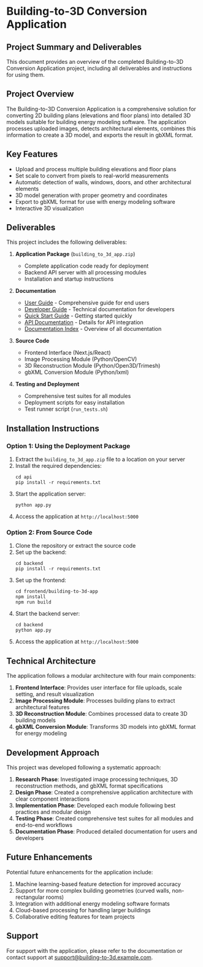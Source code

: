 # Building-to-3D Conversion Application

## Project Summary and Deliverables

This document provides an overview of the completed Building-to-3D Conversion Application project, including all deliverables and instructions for using them.

## Project Overview

The Building-to-3D Conversion Application is a comprehensive solution for converting 2D building plans (elevations and floor plans) into detailed 3D models suitable for building energy modeling software. The application processes uploaded images, detects architectural elements, combines this information to create a 3D model, and exports the result in gbXML format.

## Key Features

- Upload and process multiple building elevations and floor plans
- Set scale to convert from pixels to real-world measurements
- Automatic detection of walls, windows, doors, and other architectural elements
- 3D model generation with proper geometry and coordinates
- Export to gbXML format for use with energy modeling software
- Interactive 3D visualization

## Deliverables

This project includes the following deliverables:

1. **Application Package** (`building_to_3d_app.zip`)
   - Complete application code ready for deployment
   - Backend API server with all processing modules
   - Installation and startup instructions

2. **Documentation**
   - [User Guide](../docs/user_guide.md) - Comprehensive guide for end users
   - [Developer Guide](../docs/developer_guide.md) - Technical documentation for developers
   - [Quick Start Guide](../docs/quick_start.md) - Getting started quickly
   - [API Documentation](../docs/api_documentation.md) - Details for API integration
   - [Documentation Index](../docs/index.md) - Overview of all documentation

3. **Source Code**
   - Frontend Interface (Next.js/React)
   - Image Processing Module (Python/OpenCV)
   - 3D Reconstruction Module (Python/Open3D/Trimesh)
   - gbXML Conversion Module (Python/lxml)

4. **Testing and Deployment**
   - Comprehensive test suites for all modules
   - Deployment scripts for easy installation
   - Test runner script (`run_tests.sh`)

## Installation Instructions

### Option 1: Using the Deployment Package

1. Extract the `building_to_3d_app.zip` file to a location on your server
2. Install the required dependencies:
   ```
   cd api
   pip install -r requirements.txt
   ```
3. Start the application server:
   ```
   python app.py
   ```
4. Access the application at `http://localhost:5000`

### Option 2: From Source Code

1. Clone the repository or extract the source code
2. Set up the backend:
   ```
   cd backend
   pip install -r requirements.txt
   ```
3. Set up the frontend:
   ```
   cd frontend/building-to-3d-app
   npm install
   npm run build
   ```
4. Start the backend server:
   ```
   cd backend
   python app.py
   ```
5. Access the application at `http://localhost:5000`

## Technical Architecture

The application follows a modular architecture with four main components:

1. **Frontend Interface**: Provides user interface for file uploads, scale setting, and result visualization
2. **Image Processing Module**: Processes building plans to extract architectural features
3. **3D Reconstruction Module**: Combines processed data to create 3D building models
4. **gbXML Conversion Module**: Transforms 3D models into gbXML format for energy modeling

## Development Approach

This project was developed following a systematic approach:

1. **Research Phase**: Investigated image processing techniques, 3D reconstruction methods, and gbXML format specifications
2. **Design Phase**: Created a comprehensive application architecture with clear component interactions
3. **Implementation Phase**: Developed each module following best practices and modular design
4. **Testing Phase**: Created comprehensive test suites for all modules and end-to-end workflows
5. **Documentation Phase**: Produced detailed documentation for users and developers

## Future Enhancements

Potential future enhancements for the application include:

1. Machine learning-based feature detection for improved accuracy
2. Support for more complex building geometries (curved walls, non-rectangular rooms)
3. Integration with additional energy modeling software formats
4. Cloud-based processing for handling larger buildings
5. Collaborative editing features for team projects

## Support

For support with the application, please refer to the documentation or contact support at support@building-to-3d.example.com.
